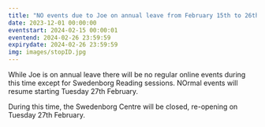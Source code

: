```yaml
---
title: "NO events due to Joe on annual leave from February 15th to 26th"
date: 2023-12-01 00:00:00
eventstart: 2024-02-15 00:00:01
eventend: 2024-02-26 23:59:59
expirydate: 2024-02-26 23:59:59
img: images/stopID.jpg
---
```


While Joe is on annual leave there will be no regular online events during this time except for Swedenborg Reading sessions. NOrmal events will resume starting Tuesday 27th February.

During this time, the Swedenborg Centre will be closed, re-opening on Tuesday 27th February.